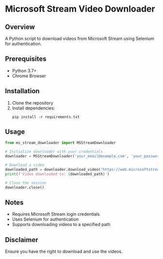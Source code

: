 # Microsoft Stream Video Downloader

## Overview
A Python script to download videos from Microsoft Stream using Selenium for authentication.

## Prerequisites
- Python 3.7+
- Chrome Browser

## Installation
1. Clone the repository
2. Install dependencies:
   ```
   pip install -r requirements.txt
   ```

## Usage
```python
from ms_stream_downloader import MSStreamDownloader

# Initialize downloader with your credentials
downloader = MSStreamDownloader('your_email@example.com', 'your_password')

# Download a video
downloaded_path = downloader.download_video('https://web.microsoftstream.com/video/your-video-id')
print(f'Video downloaded to: {downloaded_path}')

# Close the session
downloader.close()
```

## Notes
- Requires Microsoft Stream login credentials
- Uses Selenium for authentication
- Supports downloading videos to a specified path

## Disclaimer
Ensure you have the right to download and use the videos.
